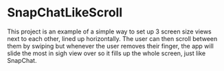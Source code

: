 # SnapChatLikeScroll

This project is an example of a simple way to set up 3 screen size views next to each other, lined up horizontally. The user can then scroll between them by swiping but whenever the user removes their finger, the app will slide the most in sigh view over so it fills up the whole screen, just like SnapChat. 
